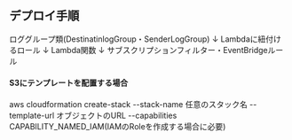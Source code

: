 ## デプロイ手順
ロググループ類(DestinatinlogGroup・SenderLogGroup)
↓
Lambdaに紐付けるロール
↓
Lambda関数
↓
サブスクリプションフィルター・EventBridgeルール

#### S3にテンプレートを配置する場合
aws cloudformation create-stack --stack-name 任意のスタック名 --template-url オブジェクトのURL --capabilities CAPABILITY_NAMED_IAM(IAMのRoleを作成する場合に必要)

